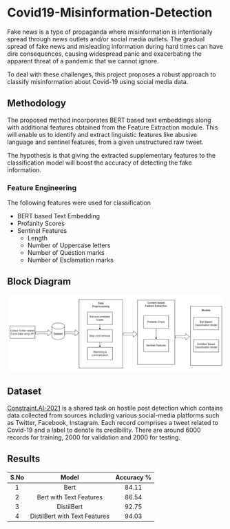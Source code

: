 # Covid19-Misinformation-Detection

Fake news is a type of propaganda where misinformation is intentionally spread through news outlets and/or social media outlets. The gradual spread of fake news and misleading information during hard times can have dire consequences, causing widespread panic and exacerbating the apparent threat of a pandemic that we cannot ignore.

To deal with these challenges, this project proposes a robust approach to classify misinformation about Covid-19 using social media data.


## Methodology

The proposed method incorporates BERT based text embeddings along with additional features obtained from the Feature Extraction module. This will enable us to identify and extract linguistic features like abusive language and sentinel features, from a given unstructured raw tweet. 

The hypothesis is that giving the extracted supplementary features to the classification model will boost the accuracy of detecting the fake information.

### Feature Engineering

The following features were used for classification
- BERT based Text Embedding
- Profanity Scores
- Sentinel Features
  - Length
  - Number of Uppercase letters
  - Number of Question marks
  - Number of Esclamation marks

## Block Diagram
<img class="center" src="documentation/Block_Diagram.png" width="900">

## Dataset

[Constraint.AI-2021](https://constraint-shared-task-2021.github.io/) is a shared task on hostile post detection which contains data collected from sources including various social-media platforms such as Twitter, Facebook, Instagram. Each record comprises a tweet related to Covid-19 and a label to denote its credibility. There are around 6000 records for training, 2000 for validation and 2000 for testing.

## Results

| S.No | Model | Accuracy %
:-------------------------:|:-------------------------:|:-------------------------:|
1|Bert|84.11
2|Bert with Text Features|86.54
3|DistilBert|92.75
4|DistilBert with Text Features|94.03
